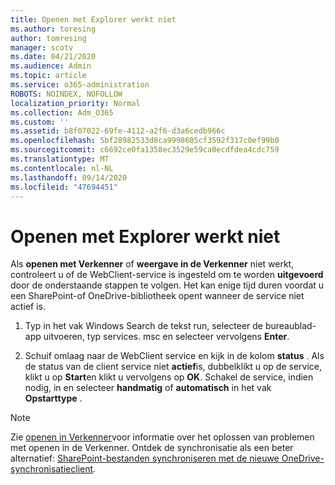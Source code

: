 ```yaml
---
title: Openen met Explorer werkt niet
ms.author: toresing
author: tomresing
manager: scotv
ms.date: 04/21/2020
ms.audience: Admin
ms.topic: article
ms.service: o365-administration
ROBOTS: NOINDEX, NOFOLLOW
localization_priority: Normal
ms.collection: Adm_O365
ms.custom: ''
ms.assetid: b8f07022-69fe-4112-a2f6-d3a6cedb966c
ms.openlocfilehash: 5bf28982533d8ca9998605cf3592f317c0ef99b0
ms.sourcegitcommit: c6692ce0fa1358ec3529e59ca0ecdfdea4cdc759
ms.translationtype: MT
ms.contentlocale: nl-NL
ms.lasthandoff: 09/14/2020
ms.locfileid: "47694451"
---
```

# <a name="open-with-explorer-isnt-working"></a>Openen met Explorer werkt niet

Als **openen met Verkenner** of **weergave in de Verkenner** niet werkt, controleert u of de WebClient-service is ingesteld om te worden **uitgevoerd** door de onderstaande stappen te volgen. Het kan enige tijd duren voordat u een SharePoint-of OneDrive-bibliotheek opent wanneer de service niet actief is. 
  
1. Typ in het vak Windows Search de tekst run, selecteer de bureaublad-app uitvoeren, typ services. msc en selecteer vervolgens **Enter**.
    
2. Schuif omlaag naar de WebClient service en kijk in de kolom **status** . Als de status van de client service niet **actief**is, dubbelklikt u op de service, klikt u op **Start**en klikt u vervolgens op **OK**. Schakel de service, indien nodig, in en selecteer **handmatig** of **automatisch** in het vak **Opstarttype** . 
    
> [!NOTE]
> Zie [openen in Verkenner](https://go.microsoft.com/fwlink/?linkid=871665)voor informatie over het oplossen van problemen met openen in de Verkenner. Ontdek de synchronisatie als een beter alternatief: [SharePoint-bestanden synchroniseren met de nieuwe OneDrive-synchronisatieclient](https://go.microsoft.com/fwlink/?linkid=871666). 
  

